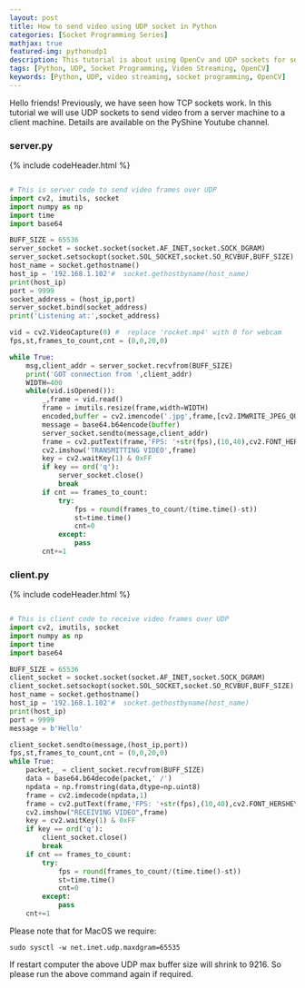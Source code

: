 ```yaml
---
layout: post
title: How to send video using UDP socket in Python
categories: [Socket Programming Series]
mathjax: true
featured-img: pythonudp1
description: This tutorial is about using OpenCv and UDP sockets for server-client video transfer
tags: [Python, UDP, Socket Programming, Video Streaming, OpenCV]
keywords: [Python, UDP, video streaming, socket programming, OpenCV]
---
```



Hello friends! Previously, we have seen how TCP sockets work. In this tutorial we will use UDP sockets to send video from a server machine to a client machine.
Details are available on the PyShine Youtube channel. 

### server.py
{% include codeHeader.html %}
```python

# This is server code to send video frames over UDP
import cv2, imutils, socket
import numpy as np
import time
import base64

BUFF_SIZE = 65536
server_socket = socket.socket(socket.AF_INET,socket.SOCK_DGRAM)
server_socket.setsockopt(socket.SOL_SOCKET,socket.SO_RCVBUF,BUFF_SIZE)
host_name = socket.gethostname()
host_ip = '192.168.1.102'#  socket.gethostbyname(host_name)
print(host_ip)
port = 9999
socket_address = (host_ip,port)
server_socket.bind(socket_address)
print('Listening at:',socket_address)

vid = cv2.VideoCapture(0) #  replace 'rocket.mp4' with 0 for webcam
fps,st,frames_to_count,cnt = (0,0,20,0)

while True:
	msg,client_addr = server_socket.recvfrom(BUFF_SIZE)
	print('GOT connection from ',client_addr)
	WIDTH=400
	while(vid.isOpened()):
		_,frame = vid.read()
		frame = imutils.resize(frame,width=WIDTH)
		encoded,buffer = cv2.imencode('.jpg',frame,[cv2.IMWRITE_JPEG_QUALITY,80])
		message = base64.b64encode(buffer)
		server_socket.sendto(message,client_addr)
		frame = cv2.putText(frame,'FPS: '+str(fps),(10,40),cv2.FONT_HERSHEY_SIMPLEX,0.7,(0,0,255),2)
		cv2.imshow('TRANSMITTING VIDEO',frame)
		key = cv2.waitKey(1) & 0xFF
		if key == ord('q'):
			server_socket.close()
			break
		if cnt == frames_to_count:
			try:
				fps = round(frames_to_count/(time.time()-st))
				st=time.time()
				cnt=0
			except:
				pass
		cnt+=1

```

### client.py
{% include codeHeader.html %}
```python

# This is client code to receive video frames over UDP
import cv2, imutils, socket
import numpy as np
import time
import base64

BUFF_SIZE = 65536
client_socket = socket.socket(socket.AF_INET,socket.SOCK_DGRAM)
client_socket.setsockopt(socket.SOL_SOCKET,socket.SO_RCVBUF,BUFF_SIZE)
host_name = socket.gethostname()
host_ip = '192.168.1.102'#  socket.gethostbyname(host_name)
print(host_ip)
port = 9999
message = b'Hello'

client_socket.sendto(message,(host_ip,port))
fps,st,frames_to_count,cnt = (0,0,20,0)
while True:
	packet,_ = client_socket.recvfrom(BUFF_SIZE)
	data = base64.b64decode(packet,' /')
	npdata = np.fromstring(data,dtype=np.uint8)
	frame = cv2.imdecode(npdata,1)
	frame = cv2.putText(frame,'FPS: '+str(fps),(10,40),cv2.FONT_HERSHEY_SIMPLEX,0.7,(0,0,255),2)
	cv2.imshow("RECEIVING VIDEO",frame)
	key = cv2.waitKey(1) & 0xFF
	if key == ord('q'):
		client_socket.close()
		break
	if cnt == frames_to_count:
		try:
			fps = round(frames_to_count/(time.time()-st))
			st=time.time()
			cnt=0
		except:
			pass
	cnt+=1

```
Please note that for MacOS we require:
```
sudo sysctl -w net.inet.udp.maxdgram=65535
```
If restart computer the above UDP max buffer size will shrink to 9216. So please run the above command again if required.
